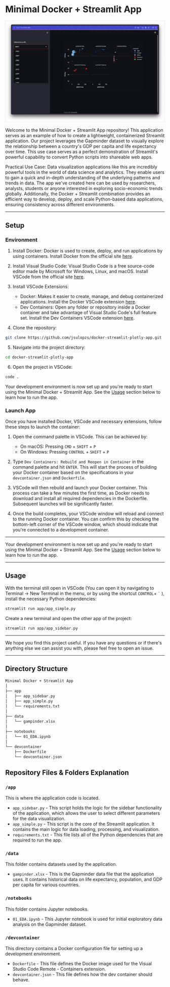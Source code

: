 # Minimal Docker + Streamlit App

![](./src/screenshot.png)

Welcome to the Minimal Docker + Streamlit App repository! This application serves as an example of how to create a lightweight, containerized Streamlit application. Our project leverages the Gapminder dataset to visually explore the relationship between a country's GDP per capita and life expectancy over time. This use case serves as a perfect demonstration of Streamlit's powerful capability to convert Python scripts into shareable web apps.

Practical Use Case: Data visualization applications like this are incredibly powerful tools in the world of data science and analytics. They enable users to gain a quick and in-depth understanding of the underlying patterns and trends in data. The app we've created here can be used by researchers, analysts, students or anyone interested in exploring socio-economic trends globally. Additionally, the Docker + Streamlit combination provides an efficient way to develop, deploy, and scale Python-based data applications, ensuring consistency across different environments.

---

## Setup

### Environment

1. Install Docker:
   Docker is used to create, deploy, and run applications by using containers. Install Docker from the official site [here](https://www.docker.com/products/docker-desktop).

2. Install Visual Studio Code:
   Visual Studio Code is a free source-code editor made by Microsoft for Windows, Linux, and macOS. Install VSCode from the official site [here](https://code.visualstudio.com/download).

3. Install VSCode Extensions:
   - Docker: Makes it easier to create, manage, and debug containerized applications. Install the Docker VSCode extension [here](https://marketplace.visualstudio.com/items?itemName=ms-azuretools.vscode-docker).
   - Dev Containers: Open any folder or repository inside a Docker container and take advantage of Visual Studio Code's full feature set. Install the Dev Containers VSCode extension [here](https://marketplace.visualstudio.com/items?itemName=ms-vscode-remote.remote-containers).

4. Clone the repository:
```bash
git clone https://github.com/jsulopzs/docker-streamlit-plotly-app.git
```

5. Navigate into the project directory:
```bash
cd docker-streamlit-plotly-app
```

6. Open the project in VSCode:
```bash
code .
```

Your development environment is now set up and you're ready to start using the Minimal Docker + Streamlit App. See the [Usage](#usage) section below to learn how to run the app.

### Launch App

Once you have installed Docker, VSCode and necessary extensions, follow these steps to launch the container:

1. Open the command palette in VSCode. This can be achieved by:
   - On macOS: Pressing `CMD` + `SHIFT` + `P`
   - On Windows: Pressing `CONTROL` + `SHIFT` + `P`

2. Type `Dev Containers: Rebuild and Reopen in Container` in the command palette and hit `ENTER`. This will start the process of building your Docker container based on the specifications in your `devcontainer.json` and `Dockerfile`. 

3. VSCode will then rebuild and launch your Docker container. This process can take a few minutes the first time, as Docker needs to download and install all required dependencies in the Dockerfile. Subsequent launches will be significantly faster.

4. Once the build completes, your VSCode window will reload and connect to the running Docker container. You can confirm this by checking the bottom-left corner of the VSCode window, which should indicate that you're connected to a development container.

---

Your development environment is now set up and you're ready to start using the Minimal Docker + Streamlit App. See the [Usage](#usage) section below to learn how to run the app.


---

## Usage

With the terminal still open in VSCode (You can open it by navigating to Terminal -> New Terminal in the menu, or by using the shortcut `CONTROL`+ `` ` `` ), install the necessary Python dependencies:

```bash
streamlit run app/app_simple.py
```

Create a new terminal and open the other app of the project:

```bash
streamlit run app/app_sidebar.py
```

---

We hope you find this project useful. If you have any questions or if there's anything else we can assist you with, please feel free to open an issue.

---

## Directory Structure

```
Minimal Docker + Streamlit App
│
├── app
│   ├── app_sidebar.py
│   ├── app_simple.py
│   └── requirements.txt
│
├── data
│   └── gampinder.xlsx
│
├── notebooks
│   └── 01_EDA.ipynb
│
└── devcontainer
    ├── Dockerfile
    └── devcontainer.json
```

## Repository Files & Folders Explanation

### `/app`

This is where the application code is located.

* `app_sidebar.py` - This script holds the logic for the sidebar functionality of the application, which allows the user to select different parameters for the data visualization.
* `app_simple.py` - This script is the core of the Streamlit application. It contains the main logic for data loading, processing, and visualization.
* `requirements.txt` - This file lists all of the Python dependencies that are required to run the app.

### `/data`

This folder contains datasets used by the application.

* `gampinder.xlsx` - This is the Gapminder data file that the application uses. It contains historical data on life expectancy, population, and GDP per capita for various countries.

### `/notebooks`

This folder contains Jupyter notebooks.

* `01_EDA.ipynb` - This Jupyter notebook is used for initial exploratory data analysis on the Gapminder dataset.

### `/devcontainer`

This directory contains a Docker configuration file for setting up a development environment.

* `Dockerfile` - This file defines the Docker image used for the Visual Studio Code Remote - Containers extension.
* `devcontainer.json` - This file defines how the dev container should behave.
